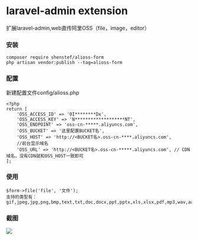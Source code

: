 laravel-admin extension
======
扩展laravel-admin,web直传阿里OSS（file，image，editor）

### 安装
```
composer require shenstef/alioss-form
php artisan vendor:publish --tag=alioss-form
```
### 配置
新建配置文件config/alioss.php
```
<?php
return [
    'OSS_ACCESS_ID' => '0I********Dx',
    'OSS_ACCESS_KEY' => 'N*******************NT',
    'OSS_ENDPOINT' => 'oss-cn-*****.aliyuncs.com',
    'OSS_BUCKET' => '这里配置BUCKET名',
    'OSS_HOST' => 'http://<BUCKET名>.oss-cn-****.aliyuncs.com',
    //前台显示域名
    'OSS_URL' => 'http://<BUCKET名>.oss-cn-*****.aliyuncs.com', // CDN域名，没有CDN就和OSS_HOST一致即可
];
```

### 使用
```
$form->file('file', '文件');
支持的类型有：
gif,jpeg,jpg,png,bmp,text,txt,doc,docx,ppt,pptx,xls,xlsx,pdf,mp3,wav,aac,flac,avi,mov,flv,mp4,3gp
```

### 截图
![](https://github.com/airan587/alioss-form/blob/master/1.PNG?raw=true)


